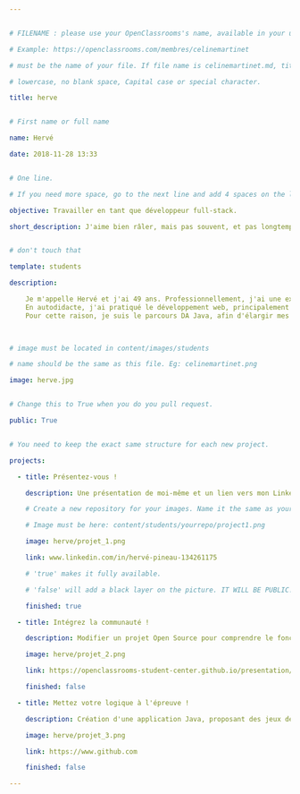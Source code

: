 ```yaml
---


# FILENAME : please use your OpenClassrooms's name, available in your url.

# Example: https://openclassrooms.com/membres/celinemartinet

# must be the name of your file. If file name is celinemartinet.md, title is celinemartinet.

# lowercase, no blank space, Capital case or special character.

title: herve


# First name or full name

name: Hervé

date: 2018-11-28 13:33


# One line.

# If you need more space, go to the next line and add 4 spaces on the left, as in 'description'.

objective: Travailler en tant que développeur full-stack.

short_description: J'aime bien râler, mais pas souvent, et pas longtemps... donc je développe...


# don't touch that

template: students

description:

    Je m'appelle Hervé et j'ai 49 ans. Professionnellement, j'ai une expérience de plus de 15 ans dans l'informatique, mais en étant surtout orienté vers le support système et applicatif.
    En autodidacte, j'ai pratiqué le développement web, principalement avec php, mysql, html, css... mais mon niveau de d'études est un obstacle pour trouver un emploi de développeur.
    Pour cette raison, je suis le parcours DA Java, afin d'élargir mes compétences, et d'obtenir la certification.
    


# image must be located in content/images/students

# name should be the same as this file. Eg: celinemartinet.png

image: herve.jpg


# Change this to True when you do you pull request.

public: True


# You need to keep the exact same structure for each new project.

projects:

  - title: Présentez-vous !

    description: Une présentation de moi-même et un lien vers mon LinkedIn.

    # Create a new repository for your images. Name it the same as your nickname and profile picture.

    # Image must be here: content/students/yourrepo/project1.png

    image: herve/projet_1.png

    link: www.linkedin.com/in/hervé-pineau-134261175

    # 'true' makes it fully available.

    # 'false' will add a black layer on the picture. IT WILL BE PUBLIC!

    finished: true

  - title: Intégrez la communauté !

    description: Modifier un projet Open Source pour comprendre le fonctionnement de Git, de Github et des pull requests. 

    image: herve/projet_2.png

    link: https://openclassrooms-student-center.github.io/presentation/students/herve.html

    finished: false

  - title: Mettez votre logique à l'épreuve !

    description: Création d'une application Java, proposant des jeux de logique.

    image: herve/projet_3.png

    link: https://www.github.com

    finished: false

---
```


